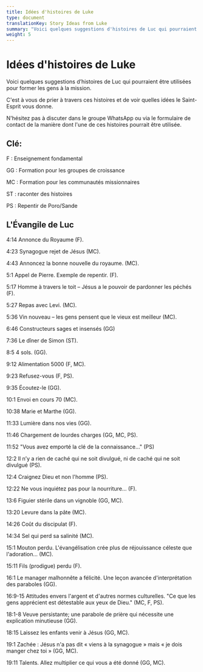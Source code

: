 ```yaml
---
title: Idées d'histoires de Luke
type: document
translationKey: Story Ideas from Luke
summary: "Voici quelques suggestions d'histoires de Luc qui pourraient être utilisées pour former les gens à la mission."
weight: 5
---
```

# Idées d'histoires de Luke

Voici quelques suggestions d’histoires de Luc qui pourraient être utilisées pour former les gens à la mission.

C'est à vous de prier à travers ces histoires et de voir quelles idées le Saint-Esprit vous donne.

N'hésitez pas à discuter dans le groupe WhatsApp ou via le formulaire de contact de la manière dont l'une de ces histoires pourrait être utilisée.

## Clé:

F : Enseignement fondamental

GG : Formation pour les groupes de croissance

MC : Formation pour les communautés missionnaires

ST : raconter des histoires

PS : Repentir de Poro/Sande

## L'Évangile de Luc

4:14 Annonce du Royaume (F).

4:23 Synagogue rejet de Jésus (MC).

4:43 Annoncez la bonne nouvelle du royaume. (MC).

5:1 Appel de Pierre. Exemple de repentir. (F).

5:17 Homme à travers le toit – Jésus a le pouvoir de pardonner les péchés (F).

5:27 Repas avec Levi. (MC).

5:36 Vin nouveau – les gens pensent que le vieux est meilleur (MC).

6:46 Constructeurs sages et insensés (GG)

7:36 Le dîner de Simon (ST).

8:5 4 sols. (GG).

9:12 Alimentation 5000 (F, MC).

9:23 Refusez-vous (F, PS).

9:35 Écoutez-le (GG).

10:1 Envoi en cours 70 (MC).

10:38 Marie et Marthe (GG).

11:33 Lumière dans nos vies (GG).

11:46 Chargement de lourdes charges (GG, MC, PS).

11:52 "Vous avez emporté la clé de la connaissance..." (PS)

12:2 Il n’y a rien de caché qui ne soit divulgué, ni de caché qui ne soit divulgué (PS).

12:4 Craignez Dieu et non l'homme (PS).

12:22 Ne vous inquiétez pas pour la nourriture... (F).

13:6 Figuier stérile dans un vignoble (GG, MC).

13:20 Levure dans la pâte (MC).

14:26 Coût du discipulat (F).

14:34 Sel qui perd sa salinité (MC).

15:1 Mouton perdu. L'évangélisation crée plus de réjouissance céleste que l'adoration... (MC).

15:11 Fils (prodigue) perdu (F).

16:1 Le manager malhonnête a félicité. Une leçon avancée d'interprétation des paraboles (GG).

16:9-15 Attitudes envers l'argent et d'autres normes culturelles. "Ce que les gens apprécient est détestable aux yeux de Dieu." (MC, F, PS).

18:1-8 Veuve persistante; une parabole de prière qui nécessite une explication minutieuse (GG).

18:15 Laissez les enfants venir à Jésus (GG, MC).

19:1 Zachée : Jésus n'a pas dit « viens à la synagogue » mais « je dois manger chez toi » (GG, MC).

19:11 Talents. Allez multiplier ce qui vous a été donné (GG, MC).
